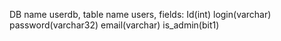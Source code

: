 DB name userdb,
table name users,
fields:
Id(int) login(varchar) password(varchar32) email(varchar) is_admin(bit1)